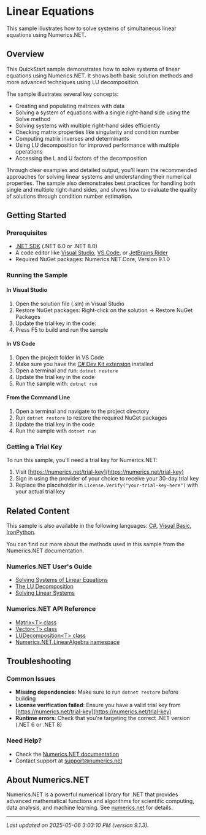 # Linear Equations

This sample illustrates how to solve systems of simultaneous linear equations using Numerics.NET.

## Overview

This QuickStart sample demonstrates how to solve systems of linear equations using Numerics.NET. It shows both 
basic solution methods and more advanced techniques using LU decomposition.

The sample illustrates several key concepts:
- Creating and populating matrices with data
- Solving a system of equations with a single right-hand side using the Solve method
- Solving systems with multiple right-hand sides efficiently
- Checking matrix properties like singularity and condition number
- Computing matrix inverses and determinants
- Using LU decomposition for improved performance with multiple operations
- Accessing the L and U factors of the decomposition

Through clear examples and detailed output, you'll learn the recommended approaches for solving
linear systems and understanding their numerical properties. The sample also demonstrates best
practices for handling both single and multiple right-hand sides, and shows how to evaluate the
quality of solutions through condition number estimation.


## Getting Started

### Prerequisites

- [.NET SDK](https://dotnet.microsoft.com/download) (.NET 6.0 or .NET 8.0)
- A code editor like [Visual Studio](https://visualstudio.microsoft.com/), [VS Code](https://code.visualstudio.com/), or [JetBrains Rider](https://www.jetbrains.com/rider/)
- Required NuGet packages: Numerics.NET.Core, Version 9.1.0

### Running the Sample

#### In Visual Studio
1. Open the solution file (.sln) in Visual Studio
2. Restore NuGet packages: Right-click on the solution → Restore NuGet Packages
3. Update the trial key in the code:
4. Press F5 to build and run the sample

#### In VS Code

1. Open the project folder in VS Code
2. Make sure you have the [C# Dev Kit extension](https://marketplace.visualstudio.com/items?itemName=ms-dotnettools.csdevkit) installed
3. Open a terminal and run: `dotnet restore`
4. Update the trial key in the code 
5. Run the sample with: `dotnet run`

#### From the Command Line

1. Open a terminal and navigate to the project directory
2. Run `dotnet restore` to restore the required NuGet packages
3. Update the trial key in the code
4. Run the sample with `dotnet run`

### Getting a Trial Key

To run this sample, you'll need a trial key for Numerics.NET:

1. Visit [https://numerics.net/trial-key](https://numerics.net/trial-key)
2. Sign in using the provider of your choice to receive your 30-day trial key
3. Replace the placeholder in `License.Verify("your-trial-key-here")` with your actual trial key

## Related Content

This sample is also available in the following languages: 
[C#](https://github.com/NumericsDotNet/quickstart-csharp/tree/net8.0/linear-algebra/solving-equations-and-least-squares/linear-equations), [Visual Basic](https://github.com/NumericsDotNet/quickstart-visualbasic/tree/net8.0/linear-algebra/solving-equations-and-least-squares/linear-equations), [IronPython](https://github.com/NumericsDotNet/quickstart-ironpython/tree/net8.0/linear-algebra/solving-equations-and-least-squares/linear-equations).

You can find out more about the methods used in this sample from the Numerics.NET documentation.

### Numerics.NET User's Guide

- [Solving Systems of Linear Equations](https://numerics.net/documentation/latest/vector-and-matrix/matrices/solving-systems-of-linear-equations)
- [The LU Decomposition](https://numerics.net/documentation/latest/vector-and-matrix/matrix-decompositions/lu-decomposition)
- [Solving Linear Systems](https://numerics.net/documentation/latest/vector-and-matrix/matrix-decompositions/solving-linear-systems)

### Numerics.NET API Reference

- [Matrix&lt;T&gt; class](https://numerics.net/documentation/latest/reference/numerics.net.matrix-1)
- [Vector&lt;T&gt; class](https://numerics.net/documentation/latest/reference/numerics.net.vector-1)
- [LUDecomposition&lt;T&gt; class](https://numerics.net/documentation/latest/reference/numerics.net.linearalgebra.ludecomposition-1)
- [Numerics.NET.LinearAlgebra namespace](https://numerics.net/documentation/latest/reference/numerics.net.linearalgebra)


## Troubleshooting

### Common Issues

- **Missing dependencies**: Make sure to run `dotnet restore` before building
- **License verification failed**: Ensure you have a valid trial key from [https://numerics.net/trial-key](https://numerics.net/trial-key)
- **Runtime errors**: Check that you're targeting the correct .NET version (.NET 6 or .NET 8)

### Need Help?

- Check the [Numerics.NET documentation](https://numerics.net/documentation/)
- Contact support at [support@numerics.net](mailto:support@numerics.net?subject=LinearEquations%20QuickStart%20Sample%20%28F%23%29)

## About Numerics.NET

Numerics.NET is a powerful numerical library for .NET that provides advanced mathematical 
functions and algorithms for scientific computing, data analysis, and machine learning.
See [numerics.net](https://numerics.net) for details.

---

_Last updated on 2025-05-06 3:03:10 PM (version 9.1.3)._
